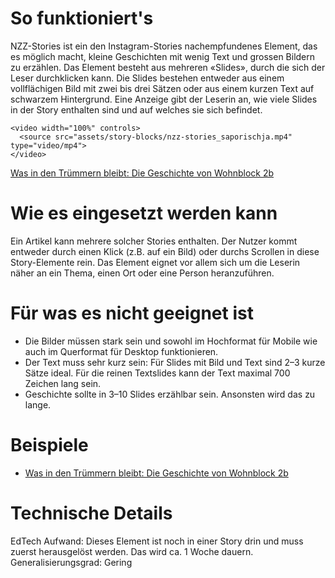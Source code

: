 # So funktioniert's

NZZ-Stories ist ein den Instagram-Stories nachempfundenes Element, das es möglich macht, kleine Geschichten mit wenig Text und grossen Bildern zu erzählen. Das Element besteht aus mehreren «Slides», durch die sich der Leser durchklicken kann. Die Slides bestehen entweder aus einem vollflächigen Bild mit zwei bis drei Sätzen oder aus einem kurzen Text auf schwarzem Hintergrund. Eine Anzeige gibt der Leserin an, wie viele Slides in der Story enthalten sind und auf welches sie sich befindet.

```html|span-6
<video width="100%" controls>
  <source src="assets/story-blocks/nzz-stories_saporischja.mp4" type="video/mp4">
</video>
```

[Was in den Trümmern bleibt: Die Geschichte von Wohnblock 2b](https://www.nzz.ch/international/ukraine-putins-rakete-die-alles-veraenderte-zu-besuch-in-saporischja-ld.1750811)

# Wie es eingesetzt werden kann

Ein Artikel kann mehrere solcher Stories enthalten. Der Nutzer kommt entweder durch einen Klick (z.B. auf ein Bild) oder durchs Scrollen in diese Story-Elemente rein. Das Element eignet vor allem sich um die Leserin näher an ein Thema, einen Ort oder eine Person heranzuführen.

# Für was es nicht geeignet ist

- Die Bilder müssen stark sein und sowohl im Hochformat für Mobile wie auch im Querformat für Desktop funktionieren.
- Der Text muss sehr kurz sein: Für Slides mit Bild und Text sind 2–3 kurze Sätze ideal. Für die reinen Textslides kann der Text maximal 700 Zeichen lang sein.
- Geschichte sollte in 3–10 Slides erzählbar sein. Ansonsten wird das zu lange.

# Beispiele

- [Was in den Trümmern bleibt: Die Geschichte von Wohnblock 2b](https://www.nzz.ch/international/ukraine-putins-rakete-die-alles-veraenderte-zu-besuch-in-saporischja-ld.1750811)

# Technische Details

EdTech Aufwand: Dieses Element ist noch in einer Story drin und muss zuerst herausgelöst werden. Das wird ca. 1 Woche dauern.
Generalisierungsgrad: Gering
